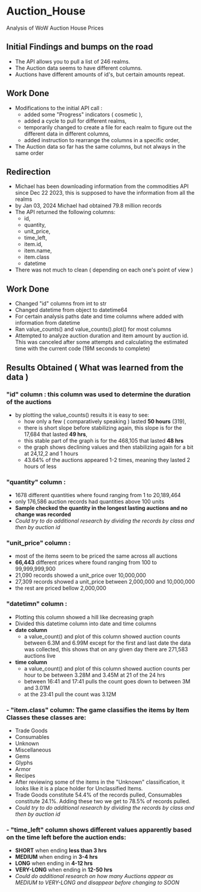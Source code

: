 # Auction_House
Analysis of WoW Auction House Prices

## Initial Findings and bumps on the road
- The API allows you to pull a list of 246 realms.
- The Auction data seems to have different columns.
- Auctions have different amounts of id's, but certain amounts repeat.

## Work Done
- Modifications to the initial API call :
  - added some "Progress" indicators ( cosmetic ),
  - added a cycle to pull for different realms,
  - temporarily changed to create a file for each realm to figure out the different data in different columns,
  - added instruction to rearrange the columns in a specific order,
- The Auction data so far has the same columns, but not always in the same order

## Redirection
- Michael has been downloading information from the commodities API since Dec 22 2023, this is supposed to have the information from all the realms
- by Jan 03, 2024 Michael had obtained 79.8 million records
- The API returned the following columns:
  - id,
  - quantity,
  - unit_price,
  - time_left,
  - item.id,
  - item.name,
  - item.class
  - datetime
- There was not much to clean ( depending on each one's point of view )

 ## Work Done
 - Changed "id" columns from int to str
 - Changed datetime from object to datetime64
 - For certain analysis paths date and time columns where added with information from datetime
 - Ran value_counts() and value_counts().plot() for most columns
 - Attempted to analyze auction duration and item amount by auction id. This was canceled after some attempts and calculating the estimated time with the current code (19M seconds to complete)
 
## Results Obtained ( What was learned from the data )
### "id" column : this column was used to determine the duration of the auctions
- by plotting the value_counts() results it is easy to see:
  - how only a few ( comparatively speaking ) lasted **50 hours** (319),
  - there is short slope before stabilizing again, this slope is for the 17,684 that lasted **49 hrs**,
  - this stable part of the graph is for the 468,105 that lasted **48 hrs**
  - the graph shows declining values and then stabilizing again for a bit at 24,12,2 and 1 hours
  - 43.64% of the auctions appeared 1-2 times, meaning they lasted 2 hours of less
### "quantity" column : 
  - 1678 different quantities where found ranging from 1 to 20,189,464
  - only 176,586 auction records had quantities above 100 units
  - **Sample checked the quantity in the longest lasting auctions and no change was recorded**
  - *Could try to do additional research by dividing the records by class and then by auction id*

### "unit_price" column : 
  - most of the items seem to be priced the same across all auctions
  - **66,443** different prices where found ranging from 100 to 99,999,999,900
  - 21,090 records showed a unit_price over 10,000,000
  - 27,309 records showed a unit_price between 2,000,000 and 10,000,000
  - the rest are priced bellow 2,000,000

### "datetimn" column : 
  - Plotting this column showed a hill like decreasing graph
  - Divided this datetime column into date and time columns
  - **date column**
    - a value_count() and plot of this column showed auction counts between 6.3M and 6.99M except for the first and last date the data was collected, this shows that on any given day there are 271,583 auctions live
  - **time column**
    - a value_count() and plot of this column showed auction counts per hour to be between 3.28M and 3.45M at 21 of the 24 hrs
    - between 16:41 and 17:41 pulls the count goes down to between 3M and 3.01M
    - at the 23:41 pull the count was 3.12M

### - "item.class" column: The game classifies the items by Item Classes these classes are:
  - Trade Goods
  - Consumables
  - Unknown
  - Miscellaneous
  - Gems
  - Glyphs
  - Armor
  - Recipes 
- After reviewing some of the items in the "Unknown" classification, it looks like it is a place holder for Unclassified Items.
- Trade Goods constitute 54.4% of the records pulled, Consumables constitute 24.1%. Adding these two we get to 78.5% of records pulled.
- *Could try to do additional research by dividing the records by class and then by auction id*

### - "time_left" column shows different values apparently based on the time left before the auction ends:
 - **SHORT** when ending **less than 3 hrs**
 - **MEDIUM** when ending in **3-4 hrs**
 - **LONG** when ending in **4-12 hrs**
 - **VERY-LONG** when ending in **12-50 hrs**
 - *Could do additional research on how many Auctions appear as MEDIUM to VERY-LONG and disappear before changing to SOON*
